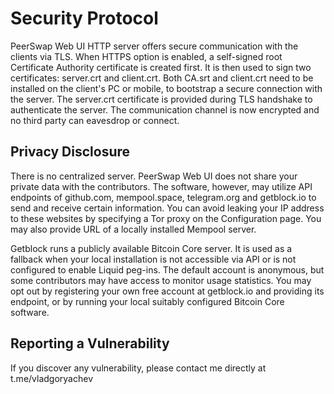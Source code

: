 # Security Protocol

PeerSwap Web UI HTTP server offers secure communication with the clients via TLS. When HTTPS option is enabled, a self-signed root Certificate Authority certificate is created first. It is then used to sign two certificates: server.crt and client.crt. Both CA.srt and client.crt need to be installed on the client's PC or mobile, to bootstrap a secure connection with the server. The server.crt certificate is provided during TLS handshake to authenticate the server. The communication channel is now encrypted and no third party can eavesdrop or connect.

## Privacy Disclosure

There is no centralized server. PeerSwap Web UI does not share your private data with the contributors. The software, however, may utilize API endpoints of github.com, mempool.space, telegram.org and getblock.io to send and receive certain information. You can avoid leaking your IP address to these websites by specifying a Tor proxy on the Configuration page. You may also provide URL of a locally installed Mempool server. 

Getblock runs a publicly available Bitcoin Core server. It is used as a fallback when your local installation is not accessible via API or is not configured to enable Liquid peg-ins. The default account is anonymous, but some contributors may have access to monitor usage statistics. You may opt out by registering your own free account at getblock.io and providing its endpoint, or by running your local suitably configured Bitcoin Core software.

## Reporting a Vulnerability

If you discover any vulnerability, please contact me directly at t.me/vladgoryachev
